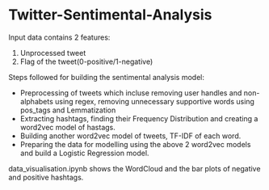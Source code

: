 # Twitter-Sentimental-Analysis

Input data contains 2 features:
1) Unprocessed tweet
2) Flag of the tweet(0-positive/1-negative)


Steps followed for building the sentimental analysis model:
- Preprocessing of tweets which incluse removing user handles and non-alphabets using regex, removing unnecessary supportive words using pos_tags and Lemmatization
- Extracting hashtags, finding their Frequency Distribution and creating a word2vec model of hastags.
- Building another word2vec model of tweets, TF-IDF of each word.
- Preparing the data for modelling using the above 2 word2vec models and build a Logistic Regression model.

data_visualisation.ipynb shows the WordCloud and the bar plots of negative and positive hashtags.
